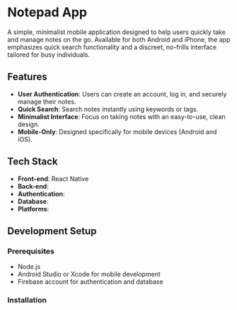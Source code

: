 # Notepad App

A simple, minimalist mobile application designed to help users quickly take and manage notes on the go. Available for both Android and iPhone, the app emphasizes quick search functionality and a discreet, no-frills interface tailored for busy individuals.

## Features

- **User Authentication**: Users can create an account, log in, and securely manage their notes.
- **Quick Search**: Search notes instantly using keywords or tags.
- **Minimalist Interface**: Focus on taking notes with an easy-to-use, clean design.
- **Mobile-Only**: Designed specifically for mobile devices (Android and iOS).

## Tech Stack

- **Front-end**: React Native
- **Back-end**: 
- **Authentication**: 
- **Database**: 
- **Platforms**:

## Development Setup

### Prerequisites

- Node.js
- Android Studio or Xcode for mobile development
- Firebase account for authentication and database

### Installation
